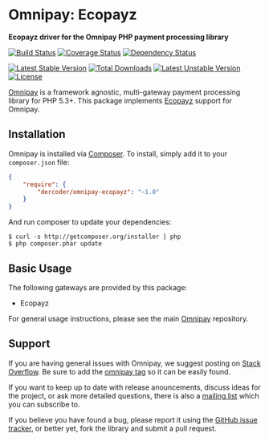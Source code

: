 # Omnipay: Ecopayz

**Ecopayz driver for the Omnipay PHP payment processing library**

[![Build Status](https://travis-ci.org/dercoder/omnipay-ecopayz.png?branch=master)](https://travis-ci.org/dercoder/omnipay-ecopayz)
[![Coverage Status](https://coveralls.io/repos/dercoder/omnipay-ecopayz/badge.svg?branch=master&service=github)](https://coveralls.io/github/dercoder/omnipay-ecopayz?branch=master)
[![Dependency Status](https://www.versioneye.com/user/projects/54366b4be993e89c45000137/badge.png)](https://www.versioneye.com/user/projects/54366b4be993e89c45000137)

[![Latest Stable Version](https://poser.pugx.org/dercoder/omnipay-ecopayz/v/stable.png)](https://packagist.org/packages/dercoder/omnipay-ecopayz)
[![Total Downloads](https://poser.pugx.org/dercoder/omnipay-ecopayz/downloads.png)](https://packagist.org/packages/dercoder/omnipay-ecopayz)
[![Latest Unstable Version](https://poser.pugx.org/dercoder/omnipay-ecopayz/v/unstable.png)](https://packagist.org/packages/dercoder/omnipay-ecopayz)
[![License](https://poser.pugx.org/dercoder/omnipay-ecopayz/license.png)](https://packagist.org/packages/dercoder/omnipay-ecopayz)

[Omnipay](https://github.com/omnipay/omnipay) is a framework agnostic, multi-gateway payment
processing library for PHP 5.3+. This package implements [Ecopayz](http://www.ecopayz.com) support for Omnipay.

## Installation

Omnipay is installed via [Composer](http://getcomposer.org/). To install, simply add it
to your `composer.json` file:

```json
{
    "require": {
        "dercoder/omnipay-ecopayz": "~1.0"
    }
}
```

And run composer to update your dependencies:

    $ curl -s http://getcomposer.org/installer | php
    $ php composer.phar update

## Basic Usage

The following gateways are provided by this package:

* Ecopayz

For general usage instructions, please see the main [Omnipay](https://github.com/omnipay/omnipay)
repository.

## Support

If you are having general issues with Omnipay, we suggest posting on
[Stack Overflow](http://stackoverflow.com/). Be sure to add the
[omnipay tag](http://stackoverflow.com/questions/tagged/omnipay) so it can be easily found.

If you want to keep up to date with release anouncements, discuss ideas for the project,
or ask more detailed questions, there is also a [mailing list](https://groups.google.com/forum/#!forum/omnipay) which
you can subscribe to.

If you believe you have found a bug, please report it using the [GitHub issue tracker](https://github.com/dercoder/omnipay-ecopayz/issues),
or better yet, fork the library and submit a pull request.